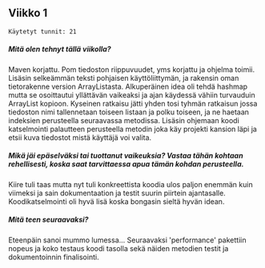 ## Viikko 1
```
Käytetyt tunnit: 21
```
##### Mitä olen tehnyt tällä viikolla?

Maven korjattu. Pom tiedoston riippuvuudet, yms korjattu ja ohjelma toimii. Lisäsin selkeämmän teksti pohjaisen käyttöliittymän, ja rakensin oman tietorakenne version ArrayListasta. Alkuperäinen idea oli tehdä hashmap mutta se osoittautui yllättävän vaikeaksi ja ajan käydessä vähiin turvauduin ArrayList kopioon. Kyseinen ratkaisu jätti yhden tosi tyhmän ratkaisun jossa tiedoston nimi tallennetaan toiseen listaan ja polku toiseen, ja ne haetaan indeksien perusteella seuraavassa metodissa. Lisäsin ohjemaan koodi katselmointi palautteen perusteella metodin joka käy projekti kansion läpi ja etsii kuva tiedostot mistä käyttäjä voi valita.

##### Mikä jäi epäselväksi tai tuottanut vaikeuksia? Vastaa tähän kohtaan rehellisesti, koska saat tarvittaessa apua tämän kohdan perusteella.

Kiire tuli taas mutta nyt tuli konkreettista koodia ulos paljon enemmän kuin viimeksi ja sain dokumentaation ja testit suurin piirtein ajantasalle. Koodikatselmointi oli hyvä lisä koska bongasin sieltä hyvän idean. 

##### Mitä teen seuraavaksi?

Eteenpäin sanoi mummo lumessa... Seuraavaksi 'performance' pakettiin nopeus ja koko testaus koodi tasolla sekä näiden metodien testit ja dokumentoinnin finalisointi. 